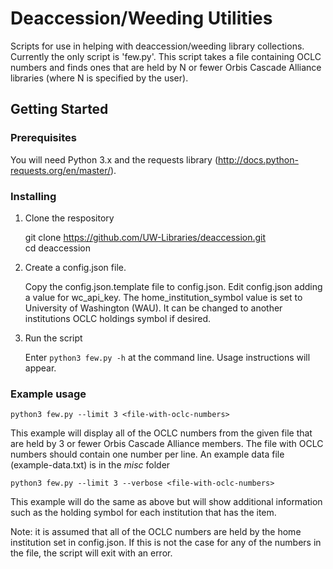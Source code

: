 # Deaccession/Weeding Utilities
Scripts for use in helping with deaccession/weeding library collections. Currently the only script is 'few.py'. This script takes a file containing OCLC numbers and finds ones that are held by N or fewer Orbis Cascade Alliance libraries (where N is specified by the user).  

## Getting Started

### Prerequisites

You will need Python 3.x and the requests library (http://docs.python-requests.org/en/master/).  

### Installing

1. Clone the respository

    git clone https://github.com/UW-Libraries/deaccession.git  
    cd deaccession  

2. Create a config.json file.

    Copy the config.json.template file to config.json. Edit config.json adding a value for wc_api_key. The home_institution_symbol value is set to University of Washington (WAU). It can be changed to another institutions OCLC holdings symbol if desired.   

3. Run the script

    Enter ```python3 few.py -h``` at the command line. Usage instructions will appear.  

### Example usage

```python3 few.py --limit 3 <file-with-oclc-numbers>```   

This example will display all of the OCLC numbers from the given file that are held by 3 or fewer Orbis Cascade Alliance members. The file with OCLC numbers should contain one number per line. An example data file (example-data.txt) is in the *misc* folder  

```python3 few.py --limit 3 --verbose <file-with-oclc-numbers>```   

This example will do the same as above but will show additional information such as the holding symbol for each institution that has the item.  

Note: it is assumed that all of the OCLC numbers are held by the home institution set in config.json. If this is not the case for any of the numbers in the file, the script will exit with an error.  

